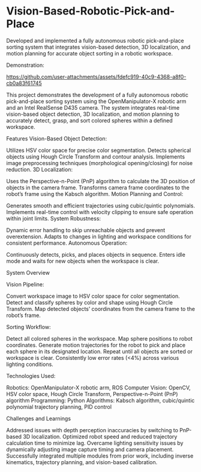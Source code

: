 # Vision-Based-Robotic-Pick-and-Place
Developed and implemented a fully autonomous robotic pick-and-place sorting system that integrates vision-based detection, 3D localization, and motion planning for accurate object sorting in a robotic workspace.

Demonstration:



https://github.com/user-attachments/assets/fdefc919-40c9-4368-a8f0-cb0a83f61745



This project demonstrates the development of a fully autonomous robotic pick-and-place sorting system using the OpenManipulator-X robotic arm and an Intel RealSense D435 camera. The system integrates real-time vision-based object detection, 3D localization, and motion planning to accurately detect, grasp, and sort colored spheres within a defined workspace.

Features
Vision-Based Object Detection:

Utilizes HSV color space for precise color segmentation.
Detects spherical objects using Hough Circle Transform and contour analysis.
Implements image preprocessing techniques (morphological opening/closing) for noise reduction.
3D Localization:

Uses the Perspective-n-Point (PnP) algorithm to calculate the 3D position of objects in the camera frame.
Transforms camera frame coordinates to the robot’s frame using the Kabsch algorithm.
Motion Planning and Control:

Generates smooth and efficient trajectories using cubic/quintic polynomials.
Implements real-time control with velocity clipping to ensure safe operation within joint limits.
System Robustness:

Dynamic error handling to skip unreachable objects and prevent overextension.
Adapts to changes in lighting and workspace conditions for consistent performance.
Autonomous Operation:

Continuously detects, picks, and places objects in sequence.
Enters idle mode and waits for new objects when the workspace is clear.

System Overview

Vision Pipeline:

Convert workspace image to HSV color space for color segmentation.
Detect and classify spheres by color and shape using Hough Circle Transform.
Map detected objects’ coordinates from the camera frame to the robot’s frame.

Sorting Workflow:

Detect all colored spheres in the workspace.
Map sphere positions to robot coordinates.
Generate motion trajectories for the robot to pick and place each sphere in its designated location.
Repeat until all objects are sorted or workspace is clear.
Consistently low error rates (<4%) across various lighting conditions.

Technologies Used:

Robotics: OpenManipulator-X robotic arm, ROS
Computer Vision: OpenCV, HSV color space, Hough Circle Transform, Perspective-n-Point (PnP) algorithm
Programming: Python
Algorithms: Kabsch algorithm, cubic/quintic polynomial trajectory planning, PID control

Challenges and Learnings

Addressed issues with depth perception inaccuracies by switching to PnP-based 3D localization.
Optimized robot speed and reduced trajectory calculation time to minimize lag.
Overcame lighting sensitivity issues by dynamically adjusting image capture timing and camera placement.
Successfully integrated multiple modules from prior work, including inverse kinematics, trajectory planning, and vision-based calibration.
